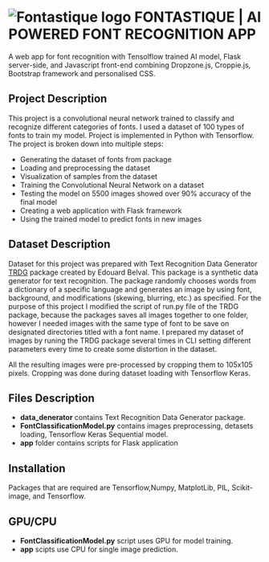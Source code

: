 # ![Fontastique logo](/app/static/favicon.ico "Fontastique logo")  FONTASTIQUE | AI POWERED FONT RECOGNITION APP

A web app for font recognition with Tensolflow trained AI model, Flask server-side,
and Javascript front-end combining Dropzone.js, Croppie.js, Bootstrap framework and personalised CSS.

## Project Description

This project is a convolutional neural network trained to classify and recognize
different categories of fonts. I used a dataset of 100 types of fonts to train my model.
Project is implemented in Python with Tensorflow.
The project is broken down into multiple steps:
- Generating the dataset of fonts from package
- Loading and preprocessing the dataset
- Visualization of samples from the dataset
- Training the Convolutional Neural Network on a dataset
- Testing the model on 5500 images showed over 90% accuracy of the final model
- Creating a web application with Flask framework
- Using the trained model to predict fonts in new images

## Dataset Description

Dataset for this project was prepared with Text Recognition Data Generator 
[TRDG](https://textrecognitiondatagenerator.readthedocs.io/en/latest/index.html) 
package created by Edouard Belval. This package is a synthetic data generator 
for text recognition.
The package randomly chooses words from a dictionary of a specific language and
generates an image by using font, background, and modifications (skewing, blurring, etc.) 
as specified. For the purpose of this project I modified the script of run.py 
file of the TRDG package, because the packages saves all images together to one
folder, however I needed images with the same type of font to be save on designated
directories titled with a font name. I prepared my dataset of images by runing 
the TRDG package several times in CLI setting different parameters every time 
to create some distortion in the dataset.

All the resulting images were pre-processed by cropping them to 105x105 pixels.
Cropping was done during dataset loading with Tensorflow Keras.


## Files Description

- **data_denerator** contains Text Recognition Data Generator package.
- **FontClassificationModel.py** contains images preprocessing, detasets loading, 
Tensorflow Keras Sequential model.
- **app** folder contains scripts for Flask application

## Installation

 Packages that are required are Tensorflow,Numpy, MatplotLib, PIL, Scikit-image, and Tensorflow. 

## GPU/CPU

- **FontClassificationModel.py** script uses GPU for model training.
- **app** scipts use CPU for single image prediction.